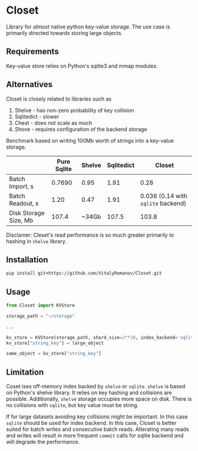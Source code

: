 # Closet

Library for *almost* native python key-value storage. The use case is primarily directed towards storing large objects.

## Requirements

Key-value store relies on Python's sqlite3 and mmap modules. 

## Alternatives

Closet is closely related to libraries such as 
1. Shelve - has non-zero probability of key collision
2. Sqlitedict - slower
3. Chest - does not scale as much
4. Shove - requires configuration of the backend storage

Benchmark based on writing 100Mb worth of strings into a key-value storage.

| |Pure Sqlite|Shelve|Sqlitedict|Closet|
|---|---|---|---|---|
|Batch Import, s|0.7690|0.95|1.91|0.28|
|Batch Readout, s|1.20|0.47|1.91|0.036 (0.14 with `sqlite` backend)|
|Disk Storage Size, Mb|107.4|~34Gb|107.5|103.8|

Disclamer: Cleset's read performance is so much greater primarily to hashing in `shelve` library.



## Installation

```bash
pip install git+https://github.com/VitalyRomanov/Closet.git
```

## Usage

```python
from Closet import KVStore

storage_path = "~/storage"

...

kv_store = KVStore(storage_path, shard_size=2**30, index_backend='sqlite')
kv_store["string_key"] = large_object

same_object = kv_store["string_key"]
```

## Limitation

Coset ises off-memory index backed by `shelve` or `sqlite`. `shelve` is based on Python's shelve library. It relies on key hashing and collisions are possible. Additionally, `shelve` storage occupies more space on disk. There is no collisions with `sqlite`, but key value must be string.

If for large datasets avoiding key collisions might be important. In this case `sqlite` should be used for index backend. In this case, Closet is better suited for batch writes and consecutive batch reads. Alterating many reads and writes will result in more frequent `commit` calls for sqlite backend and will degrade the performance.
